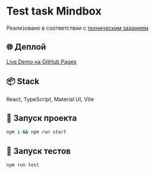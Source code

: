 # Test task Mindbox

Реализовано в соответствии с [техническим заданием](https://docs.google.com/document/d/1n7IZTHK4Q7PEPZuA3hXkCEz_AuRvjcP-Eoswcn_xAeM/edit?tab=t.0)

## 🌐 Деплой

[Live Demo на GitHub Pages](https://pages.github.com/)

## 📦 Stack

React, TypeScript, Material UI, Vite

## 🚀 Запуск проекта

```bash
npm i && npm run start
```

## 🧪 Запуск тестов

```bash
npm run test
```
